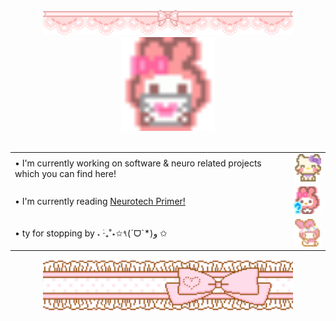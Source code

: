 <div align="center">
  <img src="./img/banner1.gif" width="400"><br>
</div>

<div align="center">
  <img src="./img/welcome.gif" width="150"><br>
</div>

<br>

<table>
  <tr>
    <td>• I'm currently working on software & neuro related projects which you can find here!</td>
    <td><img src="./img/nodnod.gif" width="60"></td>
  </tr>
  <tr>
    <td>• I'm currently reading <a href="https://www.goodreads.com/book/show/59784109-the-neurotech-primer">Neurotech Primer!</a></td>
    <td><img src="./img/wonder.gif" width="60"></td>
  </tr>
  <tr>
    <td>• ty for stopping by ˖ ࣪‧₊˚⋆✩٩(ˊᗜˋ*)و ✩</td>
    <td><img src="./img/bye.gif" width="60"></td>
  </tr>
</table>

<div align="center">
  <img src="./img/bannerbottom.gif" width="400">
</div>

